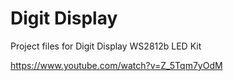 # Digit Display
Project files for Digit Display WS2812b LED Kit

https://www.youtube.com/watch?v=Z_5Tqm7yOdM
